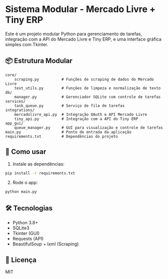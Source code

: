 # Sistema Modular - Mercado Livre + Tiny ERP

Este é um projeto modular Python para gerenciamento de tarefas, integração com a API do Mercado Livre e Tiny ERP, e uma interface gráfica simples com Tkinter.

## 📦 Estrutura Modular

```
core/
    scraping.py          # Funções de scraping de dados do Mercado Livre
    text_utils.py        # Funções de limpeza e normalização de texto
db/
    manager.py           # Gerenciador SQLite com controle de tarefas
services/
    task_queue.py        # Serviço de fila de tarefas
integrations/
    mercadolivre_api.py  # Integração OAuth e API Mercado Livre
    tiny_api.py          # Integração com a API do Tiny ERP
app_gui/
    queue_manager.py     # GUI para visualização e controle de tarefas
main.py                  # Ponto de entrada da aplicação
requirements.txt         # Dependências do projeto
```

## 🚀 Como usar

1. Instale as dependências:
```bash
pip install -r requirements.txt
```

2. Rode o app:
```bash
python main.py
```

## 🛠 Tecnologias

- Python 3.8+
- SQLite3
- Tkinter (GUI)
- Requests (API)
- BeautifulSoup + lxml (Scraping)

## 📄 Licença

MIT
